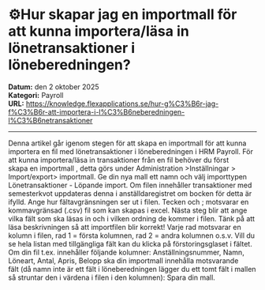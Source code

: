 # ⚙️Hur skapar jag en importmall för att kunna importera/läsa in lönetransaktioner i löneberedningen?

**Datum:** den 2 oktober 2025  
**Kategori:** Payroll  
**URL:** https://knowledge.flexapplications.se/hur-g%C3%B6r-jag-f%C3%B6r-att-importera-i-l%C3%B6neberedningen-l%C3%B6netransaktioner

---

Denna artikel går igenom stegen för att skapa en importmall för att kunna importera en fil med lönetransaktioner i löneberedningen i HRM Payroll.
För att kunna importera/läsa in transaktioner från en fil behöver du först skapa en importmall , detta görs under
Administration >Inställningar > Import/export> importmall.
Ge din nya mall ett namn och välj importtypen Lönetransaktioner - Löpande import. Om filen innehåller transaktioner med semesterkvot uppdateras denna i anställdaregistret om bocken för detta är ifylld.
Ange hur fältavgränsningen ser ut i filen. Tecken och
;
motsvarar en kommavgränsad (.csv) fil som kan skapas i excel.
Nästa steg blir att ange vilka fält som ska läsas in och i vilken ordning de kommer i filen. Tänk på att läsa beskrivningen så att importfilen blir korrekt! Varje rad motsvarar en kolumn i filen, rad 1 = första kolumnen, rad 2 = andra kolumnen o.s.v.
Vill du se hela listan med tillgängliga fält kan du klicka på förstoringsglaset i fältet.
Om din fil t.ex. innehåller följande kolumner: Anställningsnummer, Namn, Löneart, Antal, Apris, Belopp
ska din importmall innehålla motsvarande fält (då namn inte är ett fält i löneberedningen lägger du ett tomt fält i mallen så struntar den i värdena i filen i den kolumnen):
Spara din mall.

